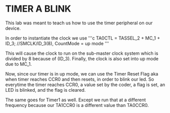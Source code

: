# TIMER A BLINK

This lab was meant to teach us how to use the timer peripheral on our device.

In order to instantiate the clock we use
'''c
TA0CTL = TASSEL_2 + MC_1 + ID_3; //SMCLK/ID_3(8), CountMode = up mode
'''

This will cause the clock to run on the sub-master clock system which is divided by 8 because of (ID_3). Finally, the clock is also set into up mode due to MC_1.

Now, since our timer is in up mode, we can use the Timer Reset Flag aka when timer reaches CCR0 and then resets, in order to blink our led.
So everytime the timer reaches CCR0, a value set by the coder, a flag is set, an LED is blinked, and the flag is cleared.

The same goes for Timer1 as well. Except we run that at a different frequency because our TA1CCR0 is a different value than TA0CCR0.